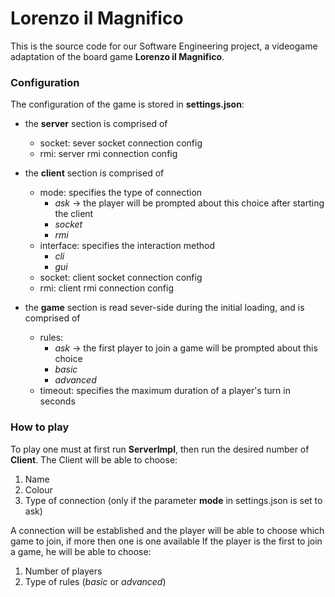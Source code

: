 # Lorenzo il Magnifico

This is the source code for our Software Engineering project, a videogame adaptation of the board game **Lorenzo il Magnifico**.

### Configuration
The configuration of the game is stored in **settings.json**:

 - the **server** section is comprised of
   - socket: sever socket connection config
   - rmi: server rmi connection config


 - the **client** section is comprised of 
   - mode: specifies the type of connection
     - *ask* → the player will be prompted about this choice after starting the client
     - *socket*
     - *rmi*
   - interface: specifies the interaction method
     - *cli*
     - *gui*
   - socket: client socket connection config
   - rmi: client rmi connection config
     
     
- the **game** section is read sever-side during the initial loading, and is comprised of
   - rules:
     - *ask* → the first player to join a game will be prompted about this choice
     - *basic*
     - *advanced*
   - timeout: specifies the maximum duration of a player's turn  in seconds
   

### How to play
To play one must at first run **ServerImpl**, then run the desired number of **Client**.
The Client will be able to choose:
 1. Name
 1. Colour
 1. Type of connection (only if the parameter **mode** in settings.json is set to ask)
 
A connection will be established and the player will be able to choose which game to join, if more then one is one available
If the player is the first to join a game,  he will be able to choose:
 1. Number of players
 1. Type of rules (*basic* or *advanced*)
